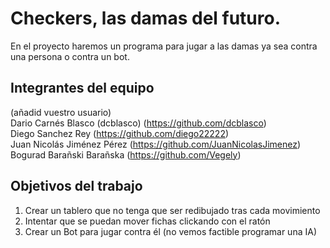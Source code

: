 # Checkers, las damas del futuro.

En el proyecto haremos un programa para jugar a las damas ya sea contra una persona o contra un bot.

## Integrantes del equipo
(añadid vuestro usuario) <br/>
Dario Carnés Blasco (dcblasco) (https://github.com/dcblasco)<br/>
Diego Sanchez Rey (https://github.com/diego22222) <br/>
Juan Nicolás Jiménez Pérez (https://github.com/JuanNicolasJimenez)<br/>
Bogurad Barañski Barañska (https://github.com/Vegely)  <br/>

## Objetivos del trabajo

1) Crear un tablero que no tenga que ser redibujado tras cada movimiento <br/>
2) Intentar que se puedan mover fichas clickando con el ratón <br/>
3) Crear un Bot para jugar contra él (no vemos factible programar una IA) <br/>

